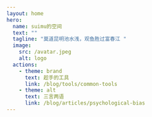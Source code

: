 ```yaml
---
layout: home
hero:
  name: suimu的空间
  text: ""
  tagline: "莫道昆明池水浅，观鱼胜过富春江 "
  image:
    src: /avatar.jpeg
    alt: logo
  actions:
    - theme: brand
      text: 趁手的工具
      link: /blog/tools/common-tools
    - theme: alt
      text: 三言两语
      link: /blog/articles/psychological-bias
---
```

